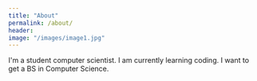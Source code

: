 ```yaml
---
title: "About"
permalink: /about/
header:
image: "/images/image1.jpg"
---
```


I'm a student computer scientist. I am currently learning coding. I want to get a BS in Computer Science.
